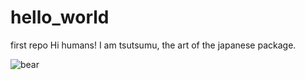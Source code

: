 # hello_world
first repo
Hi humans! I am tsutsumu, the art of the japanese package.

![bear](bears.jpg)

